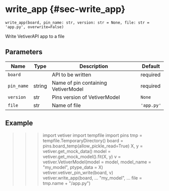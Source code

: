 # write_app {#sec-write_app}

`write_app(board, pin_name: str, version: str = None, file: str = 'app.py', overwrite=False)`

Write VetiverAPI app to a file

## Parameters

| Name       | Type   | Description                         | Default    |
|------------|--------|-------------------------------------|------------|
| `board`    |        | API to be written                   | required   |
| `pin_name` | string | Name of pin containing VetiverModel | required   |
| `version`  | str    | Pins version of VetiverModel        | `None`     |
| `file`     | str    | Name of file                        | `'app.py'` |

Example
-------
>>> import vetiver
>>> import tempfile
>>> import pins
>>> tmp = tempfile.TemporaryDirectory()
>>> board = pins.board_temp(allow_pickle_read=True)
>>> X, y = vetiver.get_mock_data()
>>> model = vetiver.get_mock_model().fit(X, y)
>>> v = vetiver.VetiverModel(model = model, model_name = "my_model", ptype_data = X)
>>> vetiver.vetiver_pin_write(board, v)
>>> vetiver.write_app(board,
...     "my_model",
...     file = tmp.name + "/app.py")